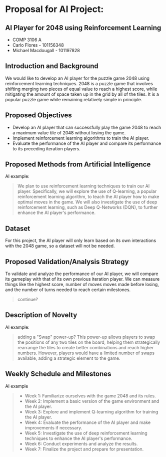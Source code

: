 # Proposal for AI Project: 

## AI Player for 2048 using Reinforcement Learning

- COMP 3106 A 
- Carlo Flores - 101156348
- Michael Macdougall - 101197828

## Introduction and Background
We would like to develop an AI player for the puzzle game 2048 using reinforcement learning techniques. 2048 is a puzzle game that involves shifting merging two pieces of equal value to reach a highest score, while mitigating the amount of space taken up in the grid by all of the tiles. It is a popular puzzle game while remaining relatively simple in principle.

## Proposed Objectives
- Develop an AI player that can successfully play the game 2048 to reach a maximum value tile of 2048 without losing the game.
- Implement reinforcement learning algorithms to train the AI player.
- Evaluate the performance of the AI player and compare its performance to its preceding iteration players.

## Proposed Methods from Artificial Intelligence
AI example:
>We plan to use reinforcement learning techniques to train our AI player. Specifically, we will explore the use of Q-learning, a popular reinforcement learning algorithm, to teach the AI player how to make optimal moves in the game. We will also investigate the use of deep reinforcement learning, such as Deep Q-Networks (DQN), to further enhance the AI player's performance.

## Dataset
For this project, the AI player will only learn based on its own interactions with the 2048 game, so a dataset will not be needed.

## Proposed Validation/Analysis Strategy
To validate and analyze the performance of our AI player, we will compare its gameplay with that of its own previous iteration player. We can measure things like the highest score, number of moves moves made before losing, and the number of turns needed to reach certain milestones.
>continue?

## Description of Novelty
AI example:
>adding a "Swap" power-up? This power-up allows players to swap the positions of any two tiles on the board, helping them strategically rearrange the tiles to create better combinations and reach higher numbers. However, players would have a limited number of swaps available, adding a strategic element to the game.

## Weekly Schedule and Milestones
AI example
>- Week 1: Familiarize ourselves with the game 2048 and its rules.
>- Week 2: Implement a basic version of the game environment and the AI player.
>- Week 3: Explore and implement Q-learning algorithm for training the AI player.
>- Week 4: Evaluate the performance of the AI player and make improvements if necessary.
>- Week 5: Investigate the use of deep reinforcement learning techniques to enhance the AI player's performance.
>- Week 6: Conduct experiments and analyze the results.
>- Week 7: Finalize the project and prepare for presentation.

